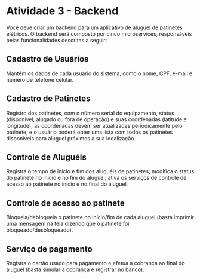 # Atividade 3 - Backend
Você deve criar um backend para um aplicativo de aluguel de patinetes elétricos. O backend será composto por cinco microservices, responsáveis pelas funcionalidades descritas a seguir:

## Cadastro de Usuários
Mantém os dados de cada usuário do sistema, como o nome, CPF, e-mail e número de telefone celular.

## Cadastro de Patinetes
Registro dos patinetes, com o número serial do equipamento, status (disponível, alugado ou fora de operação) e suas coordenadas (latitude e longitude); as coordenadas devem ser atualizadas periodicamente pelo patinete, e o usuário poderá obter uma lista com todos os patinetes disponíveis para aluguel próximos à sua localização.

## Controle de Aluguéis
Registra o tempo de início e fim dos aluguéis de patinetes; modifica o status do patinete no início e no fim do aluguel; ativa os serviços de controle de acesso ao patinete no início e no final do aluguel.

## Controle de acesso ao patinete
Bloqueia/debloqueia o patinete no início/fim de cada aluguel (basta imprimir uma mensagem na tela dizendo que o patinete foi bloqueado/desbloqueado).

## Serviço de pagamento
Registra o cartão usado para pagamento e efetua a cobrança ao final do aluguel (basta simular a cobrança e registrar no banco).